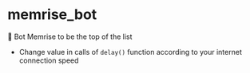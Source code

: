 # memrise_bot
🤖 Bot Memrise to be the top of the list

- Change value in calls of `delay()` function according to your internet connection speed
